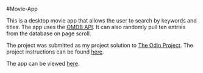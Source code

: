 #Movie-App

This is a desktop movie app that allows the user to search by keywords and titles. The app uses the [OMDB API](http://www.omdbapi.com/). It can also randomly pull ten entries from the database on page scroll. 

The project was submitted as my project solution to [The Odin Project](http://www.theodinproject.com). The project instructions can be found [here](http://www.theodinproject.com/javascript-and-jquery/infinite-scroll-and-submitting-a-form-with-ajax?ref=lnav).

The app can be viewed [here](http://krjordan.github.io/Movie-App).
